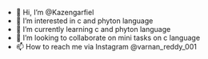 - 👋 Hi, I’m @Kazengarfiel
- 👀 I’m interested in c and phyton language 
- 🌱 I’m currently learning c and phyton language 
- 💞️ I’m looking to collaborate on mini tasks on c language 
- 📫 How to reach me via Instagram @varnan_reddy_001

<!---
Kazengarfiel/Kazengarfiel is a ✨ special ✨ repository because its `README.md` (this file) appears on your GitHub profile.
You can click the Preview link to take a look at your changes.
--->
